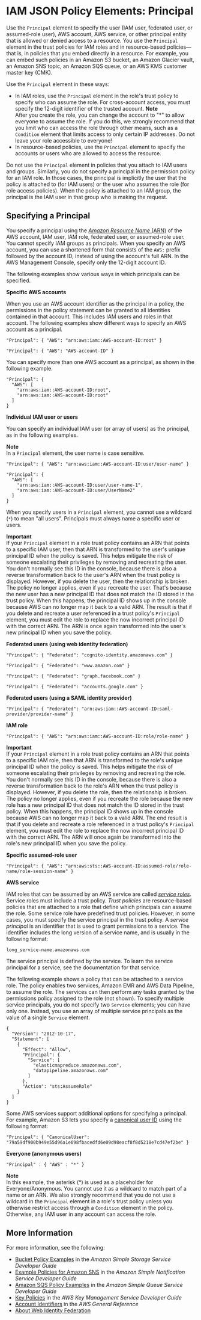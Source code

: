 # IAM JSON Policy Elements: Principal<a name="reference_policies_elements_principal"></a>

Use the `Principal` element to specify the user \(IAM user, federated user, or assumed\-role user\), AWS account, AWS service, or other principal entity that is allowed or denied access to a resource\. You use the `Principal` element in the trust policies for IAM roles and in resource\-based policies—that is, in policies that you embed directly in a resource\. For example, you can embed such policies in an Amazon S3 bucket, an Amazon Glacier vault, an Amazon SNS topic, an Amazon SQS queue, or an AWS KMS customer master key \(CMK\)\.

Use the `Principal` element in these ways:
+ In IAM roles, use the `Principal` element in the role's trust policy to specify who can assume the role\. For cross\-account access, you must specify the 12\-digit identifier of the trusted account\. 
**Note**  
After you create the role, you can change the account to "\*" to allow everyone to assume the role\. If you do this, we strongly recommend that you limit who can access the role through other means, such as a `Condition` element that limits access to only certain IP addresses\. Do not leave your role accessible to everyone\!
+ In resource\-based policies, use the `Principal` element to specify the accounts or users who are allowed to access the resource\. 

Do not use the `Principal` element in policies that you attach to IAM users and groups\. Similarly, you do not specify a principal in the permission policy for an IAM role\. In those cases, the principal is implicitly the user that the policy is attached to \(for IAM users\) or the user who assumes the role \(for role access policies\)\. When the policy is attached to an IAM group, the principal is the IAM user in that group who is making the request\. 

## Specifying a Principal<a name="Principal_specifying"></a>

You specify a principal using the [*Amazon Resource Name* \(ARN\)](reference_identifiers.md#identifiers-arns) of the AWS account, IAM user, IAM role, federated user, or assumed\-role user\. You cannot specify IAM groups as principals\. When you specify an AWS account, you can use a shortened form that consists of the `AWS:` prefix followed by the account ID, instead of using the account's full ARN\. In the AWS Management Console, specify only the 12\-digit account ID\. 

The following examples show various ways in which principals can be specified\.

**Specific AWS accounts**

When you use an AWS account identifier as the principal in a policy, the permissions in the policy statement can be granted to all identities contained in that account\. This includes IAM users and roles in that account\. The following examples show different ways to specify an AWS account as a principal\. 

```
"Principal": { "AWS": "arn:aws:iam::AWS-account-ID:root" }
```

```
"Principal": { "AWS": "AWS-account-ID" }
```

You can specify more than one AWS account as a principal, as shown in the following example\.

```
"Principal": { 
  "AWS": [
    "arn:aws:iam::AWS-account-ID:root",
    "arn:aws:iam::AWS-account-ID:root"
  ]
}
```

**Individual IAM user or users**

You can specify an individual IAM user \(or array of users\) as the principal, as in the following examples\. 

**Note**  
In a `Principal` element, the user name is case sensitive\.

```
"Principal": { "AWS": "arn:aws:iam::AWS-account-ID:user/user-name" }
```

```
"Principal": {
  "AWS": [
    "arn:aws:iam::AWS-account-ID:user/user-name-1", 
    "arn:aws:iam::AWS-account-ID:user/UserName2"
  ]
}
```

When you specify users in a `Principal` element, you cannot use a wildcard \(`*`\) to mean "all users"\. Principals must always name a specific user or users\. 

**Important**  
If your `Principal` element in a role trust policy contains an ARN that points to a specific IAM user, then that ARN is transformed to the user's unique principal ID when the policy is saved\. This helps mitigate the risk of someone escalating their privileges by removing and recreating the user\. You don't normally see this ID in the console, because there is also a reverse transformation back to the user's ARN when the trust policy is displayed\. However, if you delete the user, then the relationship is broken\. The policy no longer applies, even if you recreate the user\. That's because the new user has a new principal ID that does not match the ID stored in the trust policy\. When this happens, the principal ID shows up in the console because AWS can no longer map it back to a valid ARN\. The result is that if you delete and recreate a user referenced in a trust policy's `Principal` element, you must edit the role to replace the now incorrect principal ID with the correct ARN\. The ARN is once again transformed into the user's new principal ID when you save the policy\.

**Federated users \(using web identity federation\)** 

```
"Principal": { "Federated": "cognito-identity.amazonaws.com" }
```

```
"Principal": { "Federated": "www.amazon.com" }
```

```
"Principal": { "Federated": "graph.facebook.com" }
```

```
"Principal": { "Federated": "accounts.google.com" }
```

**Federated users \(using a SAML identity provider\)**

```
"Principal": { "Federated": "arn:aws:iam::AWS-account-ID:saml-provider/provider-name" }
```

**IAM role**

```
"Principal": { "AWS": "arn:aws:iam::AWS-account-ID:role/role-name" }
```

**Important**  
If your `Principal` element in a role trust policy contains an ARN that points to a specific IAM role, then that ARN is transformed to the role's unique principal ID when the policy is saved\. This helps mitigate the risk of someone escalating their privileges by removing and recreating the role\. You don't normally see this ID in the console, because there is also a reverse transformation back to the role's ARN when the trust policy is displayed\. However, if you delete the role, then the relationship is broken\. The policy no longer applies, even if you recreate the role because the new role has a new principal ID that does not match the ID stored in the trust policy\. When this happens, the principal ID shows up in the console because AWS can no longer map it back to a valid ARN\. The end result is that if you delete and recreate a role referenced in a trust policy's `Principal` element, you must edit the role to replace the now incorrect principal ID with the correct ARN\. The ARN will once again be transformed into the role's new principal ID when you save the policy\.

**Specific assumed\-role user**

```
"Principal": { "AWS": "arn:aws:sts::AWS-account-ID:assumed-role/role-name/role-session-name" }
```

**AWS service**

IAM roles that can be assumed by an AWS service are called *[service roles](id_roles_terms-and-concepts.md#iam-term-service-role)*\. Service roles must include a trust policy\. *Trust policies* are resource\-based policies that are attached to a role that define which principals can assume the role\. Some service role have predefined trust policies\. However, in some cases, you must specify the service principal in the trust policy\. A *service principal* is an identifier that is used to grant permissions to a service\. The identifier includes the long version of a service name, and is usually in the following format:

`long_service-name.amazonaws.com`

The service principal is defined by the service\. To learn the service principal for a service, see the documentation for that service\. 

The following example shows a policy that can be attached to a service role\. The policy enables two services, Amazon EMR and AWS Data Pipeline, to assume the role\. The services can then perform any tasks granted by the permissions policy assigned to the role \(not shown\)\. To specify multiple service principals, you do not specify two `Service` elements; you can have only one\. Instead, you use an array of multiple service principals as the value of a single `Service` element\.

```
{
  "Version": "2012-10-17",
  "Statement": [
    {
      "Effect": "Allow",
      "Principal": {
        "Service": [
          "elasticmapreduce.amazonaws.com",
          "datapipeline.amazonaws.com"
        ]
      },
      "Action": "sts:AssumeRole"
    }
  ]
}
```

Some AWS services support additional options for specifying a principal\. For example, Amazon S3 lets you specify a [canonical user ID](http://docs.aws.amazon.com/general/latest/gr/acct-identifiers.html#FindingCanonicalId) using the following format:

```
"Principal": { "CanonicalUser": "79a59df900b949e55d96a1e698fbacedfd6e09d98eacf8f8d5218e7cd47ef2be" }
```

**Everyone \(anonymous users\)** 

```
"Principal" : { "AWS" : "*" }
```

**Note**  
In this example, the asterisk \(\*\) is used as a placeholder for Everyone/Anonymous\. You cannot use it as a wildcard to match part of a name or an ARN\. We also strongly recommend that you do not use a wildcard in the `Principal` element in a role's trust policy unless you otherwise restrict access through a `Condition` element in the policy\. Otherwise, any IAM user in any account can access the role\.

## More Information<a name="Principal_more-info"></a>

For more information, see the following:
+ [Bucket Policy Examples](http://docs.aws.amazon.com/AmazonS3/latest/dev/example-bucket-policies.html) in the *Amazon Simple Storage Service Developer Guide*
+ [Example Policies for Amazon SNS](http://docs.aws.amazon.com/sns/latest/dg/UsingIAMwithSNS.html#ExamplePolicies_SNS) in the *Amazon Simple Notification Service Developer Guide*
+ [Amazon SQS Policy Examples](http://docs.aws.amazon.com/AWSSimpleQueueService/latest/SQSDeveloperGuide/SQSExamples.html) in the *Amazon Simple Queue Service Developer Guide*
+ [Key Policies](http://docs.aws.amazon.com/kms/latest/developerguide/key-policies.html) in the *AWS Key Management Service Developer Guide*
+ [Account Identifiers](http://docs.aws.amazon.com/general/latest/gr/acct-identifiers.html) in the *AWS General Reference*
+ [About Web Identity Federation](id_roles_providers_oidc.md)
